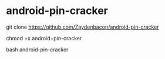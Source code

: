 # android-pin-cracker

git clone https://github.com/Zaydenbacon/android-pin-cracker

chmod +x android+pin-cracker

bash android-pin-cracker
